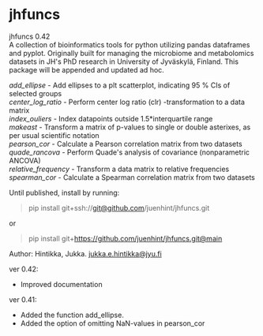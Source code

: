 # jhfuncs
jhfuncs 0.42    
A collection of bioinformatics tools for python utilizing pandas dataframes and pyplot. Originally built for managing the microbiome and metabolomics datasets in JH's PhD research in University of Jyväskylä, Finland. This package will be appended and updated ad hoc.

_add_ellipse_ - Add ellipses to a plt scatterplot, indicating 95 % CIs of selected groups    
_center_log_ratio_ - Perform center log ratio (clr) -transformation to a data matrix    
_index_ouliers_ - Index datapoints outside 1.5*interquartile range    
_makeast_ - Transform a matrix of p-values to single or double asterixes, as per usual scientific notation    
_pearson_cor_ - Calculate a Pearson correlation matrix from two datasets    
_quade_rancova_ - Perform Quade's analysis of covariance (nonparametric ANCOVA)    
_relative_frequency_ - Transform a data matrix to relative frequencies    
_spearman_cor_ - Calculate a Spearman correlation matrix from two datasets    

Until published, install by running:    
>pip install git+ssh://git@github.com/juenhint/jhfuncs.git    

or

>pip install git+https://github.com/juenhint/jhfuncs.git@main    
    
Author: Hintikka, Jukka. jukka.e.hintikka@jyu.fi

ver 0.42:
- Improved documentation

ver 0.41:
- Added the function add_ellipse. 
- Added the option of omitting NaN-values in pearson_cor
